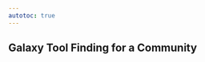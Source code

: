 ```yaml
---
autotoc: true
---
```


<slot name="/events/gcc2024/header" />
<div class="text-center">

## Galaxy Tool Finding for a Community

</div>